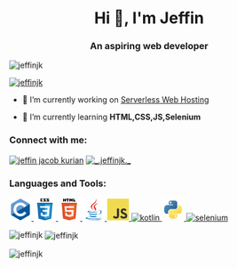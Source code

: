 <h1 align="center">Hi 👋, I'm Jeffin</h1>
<h3 align="center">An aspiring web developer</h3>

<p align="left"> <img src="https://komarev.com/ghpvc/?username=jeffinjk&label=Profile%20views&color=0e75b6&style=flat" alt="jeffinjk" /> </p>

<p align="left"> <a href="https://github.com/ryo-ma/github-profile-trophy"><img src="https://github-profile-trophy.vercel.app/?username=jeffinjk" alt="jeffinjk" /></a> </p>

- 🔭 I’m currently working on [Serverless Web Hosting]([https://github.com/jeffinjk/Das](https://github.com/jeffinjk/serverless-aws))

- 🌱 I’m currently learning **HTML,CSS,JS,Selenium**

<h3 align="left">Connect with me:</h3>
<p align="left">
<a href="https://linkedin.com/in/jeffin jacob kurian" target="blank"><img align="center" src="https://raw.githubusercontent.com/rahuldkjain/github-profile-readme-generator/master/src/images/icons/Social/linked-in-alt.svg" alt="jeffin jacob kurian" height="30" width="40" /></a>
<a href="https://instagram.com/_.jeffinjk._" target="blank"><img align="center" src="https://raw.githubusercontent.com/rahuldkjain/github-profile-readme-generator/master/src/images/icons/Social/instagram.svg" alt="_.jeffinjk._" height="30" width="40" /></a>
</p>

<h3 align="left">Languages and Tools:</h3>
<p align="left"> <a href="https://www.cprogramming.com/" target="_blank" rel="noreferrer"> <img src="https://raw.githubusercontent.com/devicons/devicon/master/icons/c/c-original.svg" alt="c" width="40" height="40"/> </a> <a href="https://www.w3schools.com/css/" target="_blank" rel="noreferrer"> <img src="https://raw.githubusercontent.com/devicons/devicon/master/icons/css3/css3-original-wordmark.svg" alt="css3" width="40" height="40"/> </a> <a href="https://www.w3.org/html/" target="_blank" rel="noreferrer"> <img src="https://raw.githubusercontent.com/devicons/devicon/master/icons/html5/html5-original-wordmark.svg" alt="html5" width="40" height="40"/> </a> <a href="https://www.java.com" target="_blank" rel="noreferrer"> <img src="https://raw.githubusercontent.com/devicons/devicon/master/icons/java/java-original.svg" alt="java" width="40" height="40"/> </a> <a href="https://developer.mozilla.org/en-US/docs/Web/JavaScript" target="_blank" rel="noreferrer"> <img src="https://raw.githubusercontent.com/devicons/devicon/master/icons/javascript/javascript-original.svg" alt="javascript" width="40" height="40"/> </a> <a href="https://kotlinlang.org" target="_blank" rel="noreferrer"> <img src="https://www.vectorlogo.zone/logos/kotlinlang/kotlinlang-icon.svg" alt="kotlin" width="40" height="40"/> </a> <a href="https://www.python.org" target="_blank" rel="noreferrer"> <img src="https://raw.githubusercontent.com/devicons/devicon/master/icons/python/python-original.svg" alt="python" width="40" height="40"/> </a> <a href="https://www.selenium.dev" target="_blank" rel="noreferrer"> <img src="https://raw.githubusercontent.com/detain/svg-logos/780f25886640cef088af994181646db2f6b1a3f8/svg/selenium-logo.svg" alt="selenium" width="40" height="40"/> </a> </p>

<p><img align="left" src="https://github-readme-stats.vercel.app/api/top-langs?username=jeffinjk&show_icons=true&locale=en&layout=compact" alt="jeffinjk" /></p>

<p>&nbsp;<img align="center" src="https://github-readme-stats.vercel.app/api?username=jeffinjk&show_icons=true&locale=en" alt="jeffinjk" /></p>

<p><img align="center" src="https://github-readme-streak-stats.herokuapp.com/?user=jeffinjk&" alt="jeffinjk" /></p>
